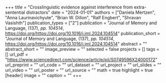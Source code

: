 +++
title = "Crosslinguistic evidence against interference from extra-sentential distractors"
date = "2024-01-01"
authors = ["Daniela Mertzen", "Anna Laurinavichyute", "Brian W. Dillon", "Ralf Engbert", "Shravan Vasishth"]
publication_types = ["2"]
publication = "Journal of Memory and Language, (137), _pp. 104514_, https://doi.org/https://doi.org/10.1016/j.jml.2024.104514"
publication_short = "Journal of Memory and Language, (137), _pp. 104514_, https://doi.org/https://doi.org/10.1016/j.jml.2024.104514"
abstract = ""
abstract_short = ""
image_preview = ""
selected = false
projects = []
tags = []
url_pdf = "https://www.sciencedirect.com/science/article/pii/S0749596X24000172"
url_preprint = ""
url_code = ""
url_dataset = ""
url_project = ""
url_slides = ""
url_video = ""
url_poster = ""
url_source = ""
math = true
highlight = true
[header]
image = ""
caption = ""
+++
